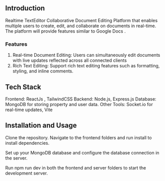 

## Introduction
Realtime TextEditor Collaborative Document Editing Platform that enables multiple users to create, edit, and collaborate on documents in real-time. 
The platform will provide features similar to Google Docs .

###  Features
1. Real-time Document Editing: Users can simultaneously edit documents with live 
updates reflected across all connected clients
2. Rich Text Editing: Support rich text editing features such as formatting, styling, and 
inline comments.

##  Tech Stack
Frontend: ReactJs ,  TailwindCSS
Backend: Node.js, Express.js
Database: MongoDB for storing property and user data.
Other Tools: Socket.io for real-time updates, Vite 

##  Installation and Usage
Clone the repository.
Navigate to the frontend folders and run install to install dependencies.

Set up your MongoDB database and configure the database connection in the server.

Run npm run dev in both the frontend and server folders to start the development server.
